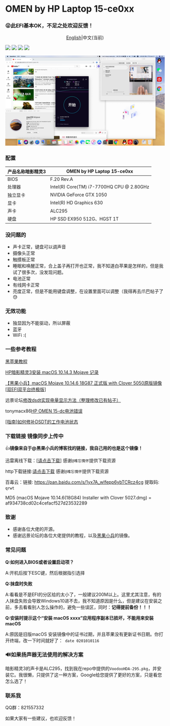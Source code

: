 # OMEN by HP Laptop 15-ce0xx

### 😜此EFI基本OK，不足之处欢迎反馈！

<p><center><a href="https://github.com/besscroft/HP-OMEN-3-Hackintosh">English</a>|中文(当前)</center></p>

[![](https://img.shields.io/badge/License-GPL--3.0-brightgreen.svg?style=flat-square)](https://github.com/besscroft/HP-OMEN-3-Hackintosh/blob/master/LICENSE)
[![](https://img.shields.io/badge/platform-markdown-blue.svg?style=flat-square)](https://shields.io/category/chat)
[![](https://img.shields.io/badge/%E5%8D%9A%E5%AE%A2-%E6%AC%A2%E8%BF%8E%E8%AE%BF%E9%97%AE-orange.sv?style=flat-squareg)](https://besscroft.com/)
[![](https://img.shields.io/badge/%E5%BE%AE%E4%BF%A1%E5%85%AC%E4%BC%97%E5%8F%B7-%E7%88%AA%E5%93%87%E6%B4%BE%E7%94%9F-lightgrey.svg?style=flat-square)]()

![](images/img01.jpg)

### 配置

| 产品名称暗影精灵3 | OMEN by HP Laptop 15-ce0xx                |
| ----------------- | ----------------------------------------- |
| BIOS              | F.20 Rev.A                                |
| 处理器            | Intel(R) Core(TM) i7-7700HQ CPU @ 2.80GHz |
| 独立显卡          | NVIDIA GeForce GTX 1050                   |
| 显卡              | Intel(R) HD Graphics 630                  |
| 声卡              | ALC295                                    |
| 硬盘              | HP SSD EX950 512G、HGST 1T                |

### 没问题的

- 声卡正常，键盘可以调声音
- 摄像头正常
- 触摸板正常
- 睡眠和唤醒正常，合上盖子再打开也正常，我不知道白苹果是怎样的，但是我试了很多次，没发现问题。
- 电池正常
- 有线网卡正常
- 亮度正常，但是不能用键盘调整，在设置里面可以调整（我得再去爪巴帖子了😓

### 无效功能

- 独显因为不能驱动，所以屏蔽
- 蓝牙
- WiFi  :(

### 一些参考教程

[黑苹果教程](https://blog.besscroft.com/tech/2019/clover/)

[HP暗影精灵3安装 macOS 10.14.3 Mojave 记录](https://www.jianshu.com/p/c98ead90e786)

[【黑果小兵】macOS Mojave 10.14.6 18G87 正式版 with Clover 5050原版镜像[双EFI双平台终极版]](https://blog.daliansky.net/macOS-Mojave-10.14.6-18G87-Release-version-with-Clover-5033-original-image.html)

远景论坛[修改dsdt实现电量显示方法（整理修改已有帖子）](http://bbs.pcbeta.com/viewthread-1778499-1-1.html)

tonymacx86[HP OMEN 15-dc电池错误](https://www.tonymacx86.com/threads/solved-hp-omen-15-dc-battery-error.263814/#post-1841023)

[[指南]如何修补DSDT的工作电池状态](https://www.tonymacx86.com/threads/guide-how-to-patch-dsdt-for-working-battery-status.116102/)

### 下载链接 镜像同步上传中

👍**镜像来自于@黑果小兵的博客找的链接，我自己用的也是这个镜像！**

迅雷离线下载：[[请点击下载](https://mirrors.dtops.cc/iso/MacOS/10.14/daliansky_macos/macOS%20Mojave%2010.14.6%2818G84%29%20Installer%20with%20Clover%205027.dmg)] 感谢`@难忘情怀`提供下载资源

http下载链接:[请点击下载](https://mirrors.dtops.cc/iso/MacOS/daliansky_macos/) 感谢`@难忘情怀`提供下载资源

百毒云：链接: <https://pan.baidu.com/s/1yx7A_wlfepp6ybTCRcz4cg> 提取码: `qrwt`

MD5 (macOS Mojave 10.14.6(18G84) Installer with Clover 5027.dmg) = af934738cd02c4cefacf527d23532289

### 致谢

- 感谢各位大佬的开源。
- 感谢远景论坛的各位大佬提供的教程，以及[黑果小兵](https://github.com/daliansky)的镜像。

### 常见问题

**Q:如何进入BIOS或者设置启动项？**

A:开机后按下ESC键，然后根据指引选择

**Q:抹盘时失败**

A:看看是不是EFI的分区给的太小了，一般建议200M以上。这里尤其注意，有的人抹盘失败会导致Windows10进不去，我不知道原因是什么，但是建议在安装之前，多去看看别人怎么操作的，避免一些误区，同时：**记得提前备份！！！**

**Q:安装时提示这个“安装 macOS xxxx”应用程序副本已损坏，不能用来安装macOS**

A:原因是旧版macOS 安装镜像中的证书过期，并且苹果没有更新证书日期。你打开终端，改一下时间就好了：` date 0201010116`

### 🔊如果扬声器无法使用的解决方案

暗影精灵3的声卡是ALC295，找到我在repo中提供的`VoodooHDA-295.pkg`，并安装它。我很懒，只提供了这一种方案，Google给您提供了更好的方案，只是看您怎么选了！

### 联系我

QQ群：821557332

如果大家有一些建议，也欢迎反馈！
